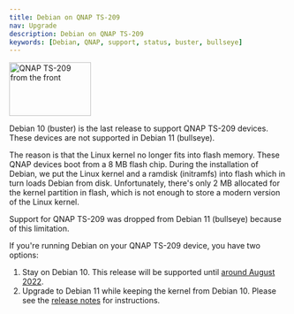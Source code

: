 ```yaml
---
title: Debian on QNAP TS-209
nav: Upgrade
description: Debian on QNAP TS-209
keywords: [Debian, QNAP, support, status, buster, bullseye]
---
```


<div class="right">
<img src = "../images/r_ts209_front.jpg" class="border" alt="QNAP TS-209 from the front" width="148" height="97" />
</div>

Debian 10 (buster) is the last release to support QNAP TS-209 devices.
These devices are not supported in Debian 11 (bullseye).

The reason is that the Linux kernel no longer fits into flash memory.
These QNAP devices boot from a 8 MB flash chip.  During the installation
of Debian, we put the Linux kernel and a ramdisk (initramfs) into flash
which in turn loads Debian from disk.  Unfortunately, there's only
2 MB allocated for the kernel partition in flash, which is not enough
to store a modern version of the Linux kernel.

Support for QNAP TS-209 was dropped from Debian 11 (bullseye) because of
this limitation.

If you're running Debian on your QNAP TS-209 device, you have two
options:

1. Stay on Debian 10.  This release will be supported until [around August 2022](https://wiki.debian.org/DebianReleases).
2. Upgrade to Debian 11 while keeping the kernel from Debian 10.  Please
   see the [release notes](https://www.debian.org/releases/stable/armel/release-notes/ch-information.en.html#no-longer-supported-hardware)
   for instructions.

